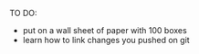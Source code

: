 TO DO:

- put on a wall sheet of paper with 100 boxes 
- learn how to link changes you pushed on git
